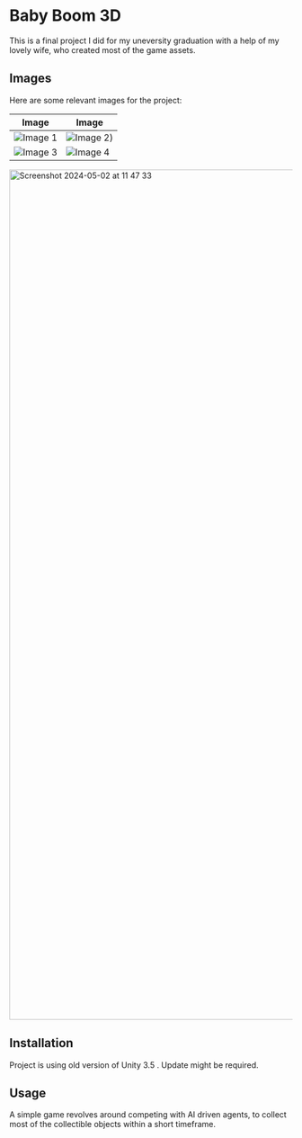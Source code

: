# Baby Boom 3D

This is a final project I did for my uneversity graduation with a help of my lovely wife, who created most of the game assets.


## Images

Here are some relevant images for the project:

| Image | Image |
| ----- | ----- |
| ![Image 1](https://github.com/yan-braslavsky/BabyBoom3D/assets/1155059/d337669a-3d99-47a9-90ce-07f048feaa5e) | ![Image 2](https://github.com/yan-braslavsky/BabyBoom3D/assets/1155059/e5e11a73-4fac-4066-a795-8cb519244315)) |
| ![Image 3](https://github.com/yan-braslavsky/BabyBoom3D/assets/1155059/b33e002d-d756-4e98-8e1c-6d50c46d7a57) | ![Image 4](https://github.com/yan-braslavsky/BabyBoom3D/assets/1155059/04987f70-b4c4-4c62-928e-21f77e5a49fb) |

<img width="1512" alt="Screenshot 2024-05-02 at 11 47 33" src="https://github.com/yan-braslavsky/BabyBoom3D/assets/1155059/f9d59b7c-521c-4809-8e8f-ff78b7d1d556">



## Installation

Project is using old version of Unity 3.5 . Update might be required.


## Usage

A simple game revolves around competing with AI driven agents, to collect most of the collectible objects within a short timeframe.
